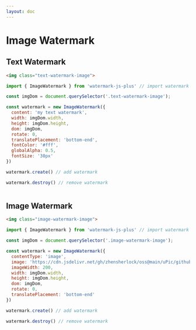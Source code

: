 ```yaml
---
layout: doc
---
```

# Image Watermark

<script setup lang="ts">
import VPButton from 'vitepress/dist/client/theme-default/components/VPButton.vue';
import { onMounted, ref } from 'vue';
import { ImageWatermark } from '../../src';
import imageSrc from '../public/image.png';

let textWatermark = null;
let textWatermarkImgDom = null;
const textWatermarkIsFirst = ref(true);
let imageWatermark = null;
let imageWatermarkImgDom = null;
const imageWatermarkIsFirst = ref(true);

onMounted(() => {
  // text watermark
  textWatermarkImgDom = document.querySelector('.text-watermark-image');
  textWatermarkImgDom.addEventListener('load', () => {
    if (!textWatermarkIsFirst.value) {
      return
    }
    textWatermark = new ImageWatermark({
      content: 'my text watermark',
      width: textWatermarkImgDom.width,
      height: textWatermarkImgDom.height,
      dom: textWatermarkImgDom,
      rotate: 0,
      translatePlacement: 'bottom-end',
      fontColor: '#fff',
      globalAlpha: 0.5,
      fontSize: '30px',
      crossOrigin: true,
    });
    textWatermarkIsFirst.value = false
  })

  // image watermark
  imageWatermarkImgDom = document.querySelector('.image-watermark-image');
  imageWatermarkImgDom.addEventListener('load', () => {
    if (!imageWatermarkIsFirst.value) {
      return
    }
    imageWatermark = new ImageWatermark({
      contentType: 'image',
      image: 'https://cdn.jsdelivr.net/gh/zhensherlock/oss@main/uPic/github-mkWBiK.png',
      imageWidth: 200,
      width: imageWatermarkImgDom.width,
      height: imageWatermarkImgDom.height,
      dom: imageWatermarkImgDom,
      rotate: 0,
      translatePlacement: 'bottom-end'
    });
    imageWatermarkIsFirst.value = false
  });
});

const handleAddTextWatermark = () => {
  textWatermark.create();
};
const handleRemoveTextWatermark = () => {
  textWatermark.destroy();
};

const handleAddImageWatermark = () => {
  imageWatermark.create();
};
const handleRemoveImageWatermark = () => {
  imageWatermark.destroy();
};
</script>

<el-backtop></el-backtop>

## Text Watermark

<div class="text-card">

```html
<img class="text-watermark-image">
```

```js
import { ImageWatermark } from 'watermark-js-plus' // import watermark plugin

const imgDom = document.querySelector('.text-watermark-image');

const watermark = new ImageWatermark({
  content: 'my text watermark',
  width: imgDom.width,
  height: imgDom.height,
  dom: imgDom,
  rotate: 0,
  translatePlacement: 'bottom-end',
  fontColor: '#fff',
  globalAlpha: 0.5,
  fontSize: '30px'
})

watermark.create() // add watermark

watermark.destroy() // remove watermark
```

<div>

  <img class="text-watermark-image" :src="imageSrc">

[//]: # (  <img class="text-watermark-image" src="https://cdn.jsdelivr.net/gh/zhensherlock/oss@main/uPic/402413381-a24bd4a5-c4e0-45d6-b8ce-94e99e29a111-dowV4C.png">)
</div>
<el-affix target=".text-card" position="bottom" :offset="0">
  <el-space class="block-operation">
    <VPButton text="Add Text Watermark" @click="handleAddTextWatermark"></VPButton>
    <VPButton text="Remove Text Watermark" @click="handleRemoveTextWatermark"></VPButton>
  </el-space>
</el-affix>
</div>

## Image Watermark

<div class="image-card">

```html
<img class="image-watermark-image">
```

```js
import { ImageWatermark } from 'watermark-js-plus' // import watermark plugin

const imgDom = document.querySelector('.image-watermark-image');

const watermark = new ImageWatermark({
  contentType: 'image',
  image: 'https://cdn.jsdelivr.net/gh/zhensherlock/oss@main/uPic/github-mkWBiK.png',
  imageWidth: 200,
  width: imgDom.width,
  height: imgDom.height,
  dom: imgDom,
  rotate: 0,
  translatePlacement: 'bottom-end'
})

watermark.create() // add watermark

watermark.destroy() // remove watermark
```

<div>
  <img class="image-watermark-image" :src="imageSrc">
</div>
<el-affix target=".image-card" position="bottom" :offset="0">
  <el-space class="block-operation">
    <VPButton text="Add Image Watermark" @click="handleAddImageWatermark"></VPButton>
    <VPButton text="Remove Image Watermark" @click="handleRemoveImageWatermark"></VPButton>
  </el-space>
</el-affix>
</div>

